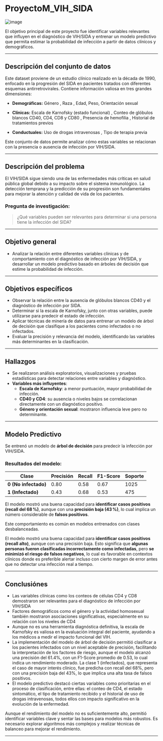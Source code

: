 # ProyectoM_VIH_SIDA

![image](https://github.com/user-attachments/assets/17ef6bcd-ebee-4eab-aa38-1cc8a6545f65)


El objetivo principal de este proyecto fue identificar variables relevantes que influyen en el diagnóstico de VIH/SIDA y entrenar un modelo predictivo que permita estimar la probabilidad de infección a partir de datos clínicos y demográficos.

---

##  Descripción del conjunto de datos

Este dataset proviene de un estudio clínico realizado en la década de 1990, enfocado en la progresión del SIDA en pacientes tratados con diferentes esquemas antirretrovirales. Contiene información valiosa en tres grandes dimensiones:

- **Demográficas:**  Género , Raza , Edad, Peso, Orientación sexual  

- **Clínicas:**  Escala de Karnofsky (estado funcional)  , Conteo de glóbulos blancos CD40, CD4, CD8 y CD80  , Presencia de hemofilia  , Historial de tratamientos previos  

- **Conductuales:**  Uso de drogas intravenosas , Tipo de terapia previa  

Este conjunto de datos permite analizar cómo estas variables se relacionan con la presencia o ausencia de infección por VIH/SIDA.

---

##  Descripción del problema

El VIH/SIDA sigue siendo una de las enfermedades más críticas en salud pública global debido a su impacto sobre el sistema inmunológico. La detección temprana y la predicción de su progresión son fundamentales para mejorar la atención y calidad de vida de los pacientes.

### Pregunta de investigación:
> ¿Qué variables pueden ser relevantes para determinar si una persona tiene la infección del SIDA?

---

##  Objetivo general

- Analizar la relación entre diferentes variables clínicas y de comportamiento con el diagnóstico de infección por VIH/SIDA, y desarrollar un modelo predictivo basado en árboles de decisión que estime la probabilidad de infección.

---

##  Objetivos específicos

- Observar la relación entre la ausencia de glóbulos blancos CD40 y el diagnóstico de infección por SIDA.
- Determinar si la escala de Karnofsky, junto con otras variables, puede utilizarse para predecir el estado de infección.
- Aplicar técnicas de minería de datos para entrenar un modelo de árbol de decisión que clasifique a los pacientes como infectados o no infectados.
- Evaluar la precisión y relevancia del modelo, identificando las variables más determinantes en la clasificación.

---

## Hallazgos

- Se realizaron análisis exploratorios, visualizaciones y pruebas estadísticas para detectar relaciones entre variables y diagnóstico.
- **Variables más influyentes**:
  - **Escala de Karnofsky**: a menor puntuación, mayor probabilidad de infección.
  - **CD40 y CD4**: su ausencia o niveles bajos se correlacionan directamente con un diagnóstico positivo.
  - **Género y orientación sexual**: mostraron influencia leve pero no determinante.

---

##  Modelo Predictivo

Se entrenó un modelo de **árbol de decisión** para predecir la infección por VIH/SIDA.

### Resultados del modelo:


| Clase | Precisión | Recall | F1-Score | Soporte |
|-------|-----------|--------|----------|---------|
| **0 (No infectado)** | 0.80 | 0.58 | 0.67 | 1025 |
| **1 (Infectado)**    | 0.43 | 0.68 | 0.53 | 475  |



El modelo mostró una buena capacidad para **identificar casos positivos (recall del 68 %)**, aunque con una **precisión baja (43 %)**, lo cual implica un número considerable de **falsos positivos**.

Este comportamiento es común en modelos entrenados con clases desbalanceadas. 

El modelo mostró una buena capacidad para **identificar casos positivos (recall alto)**, aunque con una precisión baja. Esto significa que **algunas personas fueron clasificadas incorrectamente como infectadas**, pero **se minimizó el riesgo de falsos negativos**, lo cual es favorable en contextos clínicos donde es preferible alertar incluso con cierto margen de error antes que no detectar una infección real a tiempo.

---

##  Conclusiónes


- Las variables clínicas como los conteos de células CD4 y CD8 demostraron ser  relevantes para el diagnóstico de infección por VIH/SIDA
- Factores demográficos como el género y la actividad homosexual también mostraron asociaciones significativas, especialmente en su relación con los niveles de CD4
- Aunque no es una herramienta diagnóstica definitiva, la escala de Karnofsky es valiosa en la evaluación integral del paciente, ayudando a los médicos a medir el impacto funcional del VIH.
- La implementación del modelo de árbol de decisión permitió clasificar a los pacientes infectados con un nivel aceptable de precisión, facilitando la interpretación de los factores de riesgo, aunque el modelo alcanzó una precisión del 61.4%, con un F1-Score promedio de 0.53, lo cual indica un rendimiento moderado. La clase 1 (infectados), que representa el caso de mayor interés clínico, fue predicha con recall del 68%, pero con una precisión baja del 43%, lo que implica una alta tasa de falsos positivos.
- El modelo predictivo destacó ciertas variables como prioritarias en el proceso de clasificación, entre ellas: el conteo de CD4, el estado sintomático, el tipo de tratamiento recibido y el historial de uso de drogas intravenosas, todos ellos con impacto significativo en la evolución de la enfermedad.

Aunque el rendimiento del modelo no es suficientemente alto, permitió identificar variables clave y sentar las bases para modelos más robustos. Es necesario explorar algoritmos más complejos y realizar técnicas de balanceo para mejorar el rendimiento.



---




